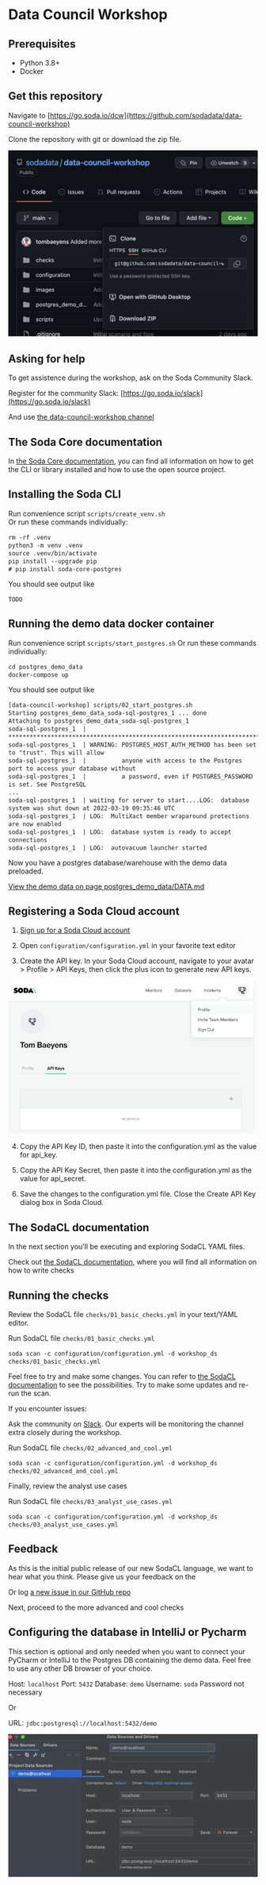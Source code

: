 # Data Council Workshop

## Prerequisites

* Python 3.8+
* Docker

## Get this repository

Navigate to [https://go.soda.io/dcw](https://github.com/sodadata/data-council-workshop)

Clone the repository with git or download the zip file. 

![Where to download](images/getting-the-workshop-files.png)

## Asking for help

To get assistence during the workshop, ask on the Soda Community Slack.

Register for the community Slack: [https://go.soda.io/slack](https://go.soda.io/slack)

And use [the data-council-workshop channel](https://soda-community.slack.com/archives/C0378BFA2P9)

## The Soda Core documentation

In [the Soda Core documentation](https://docs.soda.io/soda-core/overview.html), you can find all information on how to get the CLI or library installed
and how to use the open source project.

## Installing the Soda CLI

Run convenience script `scripts/create_venv.sh`  
Or run these commands individually:

```shell
rm -rf .venv
python3 -m venv .venv
source .venv/bin/activate
pip install --upgrade pip
# pip install soda-core-postgres
```

You should see output like
```
TODO
```

## Running the demo data docker container

Run convenience script `scripts/start_postgres.sh`
Or run these commands individually:

```shell
cd postgres_demo_data
docker-compose up
```
You should see output like

```
[data-council-workshop] scripts/02_start_postgres.sh 
Starting postgres_demo_data_soda-sql-postgres_1 ... done
Attaching to postgres_demo_data_soda-sql-postgres_1
soda-sql-postgres_1  | ********************************************************************************
soda-sql-postgres_1  | WARNING: POSTGRES_HOST_AUTH_METHOD has been set to "trust". This will allow
soda-sql-postgres_1  |          anyone with access to the Postgres port to access your database without
soda-sql-postgres_1  |          a password, even if POSTGRES_PASSWORD is set. See PostgreSQL
...
soda-sql-postgres_1  | waiting for server to start....LOG:  database system was shut down at 2022-03-19 09:35:46 UTC
soda-sql-postgres_1  | LOG:  MultiXact member wraparound protections are now enabled
soda-sql-postgres_1  | LOG:  database system is ready to accept connections
soda-sql-postgres_1  | LOG:  autovacuum launcher started
```

Now you have a postgres database/warehouse with the demo data preloaded.

[View the demo data on page postgres_demo_data/DATA.md](postgres_demo_data/DATA.md) 

## Registering a Soda Cloud account

1. [Sign up for a Soda Cloud account](https://cloud.soda.io/signup)

2. Open `configuration/configuration.yml` in your favorite text editor

3. Create the API key.  In your Soda Cloud account, navigate to your avatar > Profile > API Keys, then click the plus icon to generate new API keys.

![Create API key](images/soda_cloud_create_api_key.png)

4. Copy the API Key ID, then paste it into the configuration.yml as the value for api_key.

5. Copy the API Key Secret, then paste it into the configuration.yml as the value for api_secret.

6. Save the changes to the configuration.yml file. Close the Create API Key dialog box in Soda Cloud.

## The SodaCL documentation

In the next section you'll be executing and exploring SodaCL YAML files. 

Check out [the SodaCL documentation](https://docs.soda.io/soda-cl/row-count.html), 
where you will find all information on how to write checks

## Running the checks

Review the SodaCL file `checks/01_basic_checks.yml` in your text/YAML editor.   

Run SodaCL file `checks/01_basic_checks.yml` 
```shell
soda scan -c configuration/configuration.yml -d workshop_ds checks/01_basic_checks.yml
```

Feel free to try and make some changes.  You can refer to 
[the SodaCL documentation](https://docs.soda.io/soda-cl/row-count.html) 
to see the possibilities.  Try to make some updates and re-run the scan.

If you encounter issues:

Ask the community on [Slack](https://go.soda.io/slack).  Our experts will be monitoring the channel extra closely during the workshop.

Run SodaCL file `checks/02_advanced_and_cool.yml` 
```shell
soda scan -c configuration/configuration.yml -d workshop_ds checks/02_advanced_and_cool.yml
```

Finally, review the analyst use cases

Run SodaCL file `checks/03_analyst_use_cases.yml` 
```shell
soda scan -c configuration/configuration.yml -d workshop_ds checks/03_analyst_use_cases.yml
```

## Feedback

As this is the initial public release of our new SodaCL language, we want to hear 
what you think.  Please give us your feedback on the 

Or log [a new issue in our GitHub repo](https://github.com/sodadata/soda-core/issues/new)

Next, proceed to the more advanced and cool checks



## Configuring the database in IntelliJ or Pycharm

This section is optional and only needed when you want to connect your PyCharm or 
IntelliJ to the Postgres DB containing the demo data.  Feel free to use any other 
DB browser of your choice.

Host: `localhost`
Port: `5432`
Database: `demo`
Username: `soda`
Password not necessary

Or

URL: `jdbc:postgresql://localhost:5432/demo`

![Database configuration in PyCharm](images/intellij-postgres-connection-details.png)
